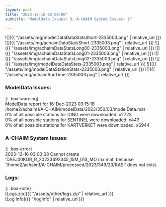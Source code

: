 ```yaml
---
layout: post
title: "2023-12-16 03:00:00"
subtitle: "ModelData Issues: 3; A-CHAIM System Issues: 1"

---
```


![]({{ "/assets/img/modelDataDataStatsShort-2335003.png" | relative_url }})
![]({{ "/assets/img/achaimDataStatsShort-2335003.png" | relative_url }})
![]({{ "/assets/img/achaimDataStatsLong00-2335003.png" | relative_url }})
![]({{ "/assets/img/achaimDataStatsLong01-2335003.png" | relative_url }})
![]({{ "/assets/img/achaimDataStatsLong02-2335003.png" | relative_url }})
![]({{ "/assets/img/modelDataDataStats-2335003.png" | relative_url }})
![]({{ "/assets/img/modelDataStationStats-2335003.png" | relative_url }})
![]({{ "/assets/img/achaimRunTime-2335003.png" | relative_url }})


### ModelData Issues:  
  
{: .box-warning}  
 ModelData report for 16-Dec-2023 03:15:18   
 /home2/achaim1/A-CHAIM/modelData/2023/350/03/modelData.mat   
 0% of all possible stations for IONO were downloaded. x2723   
 0% of all possible stations for SENTINEL were downloaded. x443   
 0% of all possible stations for KARTVERKET were downloaded. x6944   
  
### A-CHAIM System Issues:  
  
{: .box-error}  
2023-12-16 03:00:08 Cannot create 'DAEJ00KOR_R_20233492345_15M_01S_MO.rnx.mat' because '/home2/achaim1/A-CHAIM/processed/2023/349/23/KASI' does not exist.  

### Logs:  
  
{: .box-note}  
[Logs.zip]({{ "/assets/other/logs.zip" | relative_url }})  
[Log Info]({{ "/logInfo" | relative_url }})  
